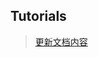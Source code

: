 ## Tutorials

> [更新文档内容](https://gitee.com/bojun_front_end/r3-project-template/wikis/burgeon-r3)
>


      








 




